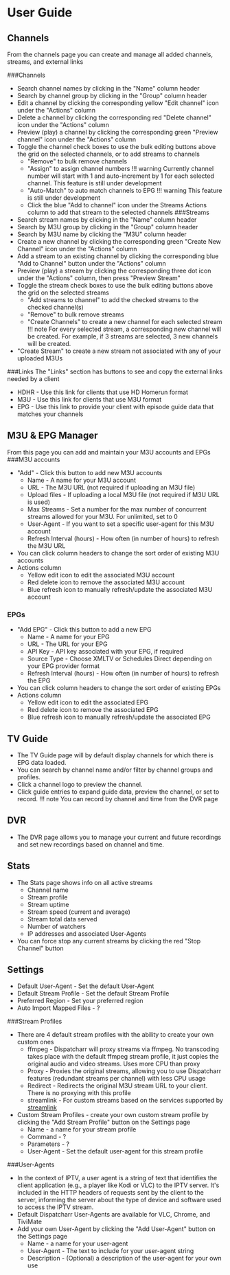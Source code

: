 # User Guide

## Channels
From the channels page you can create and manage all added channels, streams, and external links

###Channels	
* Search channel names by clicking in the "Name" column header
* Search by channel group by clicking in the "Group" column header
* Edit a channel by clicking the corresponding yellow "Edit channel" icon under the "Actions" column 
* Delete a channel by clicking the corresponding red "Delete channel" icon under the "Actions" column 
* Preview (play) a channel by clicking the corresponding green "Preview channel" icon under the "Actions" column 
* Toggle the channel check boxes to use the bulk editing buttons above the grid on the selected channels, or to add streams to channels
    * "Remove" to bulk remove channels
	* "Assign" to assign channel numbers
    !!! warning
        Currently channel number will start with 1 and auto-increment by 1 for each selected channel. This feature is still under development
	* "Auto-Match" to auto match channels to EPG
    !!! warning
		This feature is still under development
    * Click the blue "Add to channel" icon under the Streams Actions column to add that stream to the selected channels
###Streams
* Search stream names by clicking in the "Name" column header
* Search by M3U group by clicking in the "Group" column header
* Search by M3U name by clicking the "M3U" column header
* Create a new channel by clicking the corresponding green "Create New Channel" icon under the "Actions" column 
* Add a stream to an existing channel by clicking the corresponding blue "Add to Channel" button under the "Actions" column 
* Preview (play) a stream by clicking the corresponding three dot icon under the "Actions" column, then press "Preview Stream"
* Toggle the stream check boxes to use the bulk editing buttons above the grid on the selected streams
    * "Add streams to channel" to add the checked streams to the checked channel(s) 
    * "Remove" to bulk remove streams
	* "Create Channels" to create a new channel for each selected stream
    !!! note
        For every selected stream, a corresponding new channel will be created. For example, if 3 streams are selected, 3 new channels will be created.
* "Create Stream" to create a new stream not associated with any of your uploaded M3Us

###Links
The "Links" section has buttons to see and copy the external links needed by a client

* HDHR - Use this link for clients that use HD Homerun format
* M3U - Use this link for clients that use M3U format
* EPG - Use this link to provide your client with episode guide data that matches your channels

## M3U & EPG Manager
From this page you can add and maintain your M3U accounts and EPGs
###M3U accounts
* "Add" - Click this button to add new M3U accounts 
    * Name - A name for your M3U account
	* URL - The M3U URL (not required if uploading an M3U file)
	* Upload files - If uploading a local M3U file (not required if M3U URL is used)
	* Max Streams - Set a number for the max number of concurrent streams allowed for your M3U. For unlimited, set to 0
	* User-Agent - If you want to set a specific user-agent for this M3U account
	* Refresh Interval (hours) - How often (in number of hours) to refresh the M3U URL
* You can click column headers to change the sort order of existing M3U accounts
* Actions column
    * Yellow edit icon to edit the associated M3U account
	* Red delete icon to remove the associated M3U account
	* Blue refresh icon to manually refresh/update the associated M3U account
	
### EPGs
* "Add EPG" - Click this button to add a new EPG
    * Name - A name for your EPG
	* URL - The URL for your EPG 
	* API Key - API key associated with your EPG, if required
	* Source Type - Choose XMLTV or Schedules Direct depending on your EPG provider format
	* Refresh Interval (hours) - How often (in number of hours) to refresh the EPG
* You can click column headers to change the sort order of existing EPGs
* Actions column
    * Yellow edit icon to edit the associated EPG
	* Red delete icon to remove the associated EPG
	* Blue refresh icon to manually refresh/update the associated EPG
	
## TV Guide
* The TV Guide page will by default display channels for which there is EPG data loaded. 
* You can search by channel name and/or filter by channel groups and profiles.
* Click a channel logo to preview the channel. 
* Click guide entries to expand guide data, preview the channel, or set to record.
!!! note
    You can record by channel and time from the DVR page


## DVR
* The DVR page allows you to manage your current and future recordings and set new recordings based on channel and time.

## Stats
* The Stats page shows info on all active streams
    * Channel name
	* Stream profile
    * Stream uptime
	* Stream speed (current and average)
	* Stream total data served
	* Number of watchers
	* IP addresses and associated User-Agents
* You can force stop any current streams by clicking the red "Stop Channel" button

## Settings
* Default User-Agent - Set the default User-Agent
* Default Stream Profile - Set the default Stream Profile
* Preferred Region - Set your preferred region
* Auto Import Mapped Files - ?

###Stream Profiles
* There are 4 default stream profiles with the ability to create your own custom ones
    * ffmpeg - Dispatcharr will proxy streams via ffmpeg. No transcoding takes place with the default ffmpeg stream profile, it just copies the original audio and video streams. Uses more CPU than proxy
    * Proxy - Proxies the original streams, allowing you to use Dispatcharr features (redundant streams per channel) with less CPU usage
    * Redirect - Redirects the original M3U stream URL to your client. There is no proxying with this profile
    * streamlink - For custom streams based on the services supported by [streamlink](https://streamlink.github.io/)
* Custom Stream Profiles - create your own custom stream profile by clicking the "Add Stream Profile" button on the Settings page
    * Name - a name for your stream profile
	* Command - ?
	* Parameters - ?
	* User-Agent - Set the default user-agent for this stream profile
	
###User-Agents
* In the context of IPTV, a user agent is a string of text that identifies the client application (e.g., a player like Kodi or VLC) to the IPTV server. It's included in the HTTP headers of requests sent by the client to the server, informing the server about the type of device and software used to access the IPTV stream.
* Default Dispatcharr User-Agents are available for VLC, Chrome, and TiviMate
* Add your own User-Agent by clicking the "Add User-Agent" button on the Settings page
    * Name - a name for your user-agent
	* User-Agent - The text to include for your user-agent string
	* Description - (Optional) a description of the user-agent for your own use

